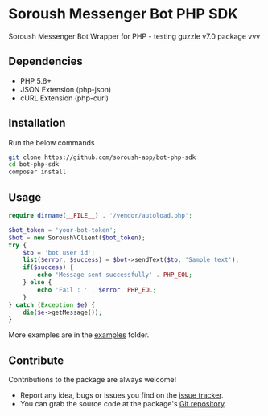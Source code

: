 
# Soroush Messenger Bot PHP SDK
Soroush Messenger Bot Wrapper for PHP  - testing guzzle v7.0  package vvv

## Dependencies ##
- PHP 5.6+
- JSON Extension (php-json)
- cURL Extension (php-curl)

## Installation ##
Run the below commands
```bash
git clone https://github.com/soroush-app/bot-php-sdk
cd bot-php-sdk
composer install
```

## Usage ##

```php
require dirname(__FILE__) . '/vendor/autoload.php';

$bot_token = 'your-bot-token';
$bot = new Soroush\Client($bot_token);
try {
    $to = 'bot user id';
    list($error, $success) = $bot->sendText($to, 'Sample text');
    if($success) {
        echo 'Message sent successfully' . PHP_EOL;
    } else {
        echo 'Fail : ' . $error. PHP_EOL;
    }
} catch (Exception $e) {
    die($e->getMessage());
}

```
More examples are in the [examples](https://github.com/soroush-app/bot-php-sdk/tree/master/examples) folder.

 ## Contribute ##
 Contributions to the package are always welcome!
 - Report any idea, bugs or issues you find on the [issue tracker](https://github.com/soroush-app/bot-php-sdk/issues).
 - You can grab the source code at the package's [Git repository](https://github.com/soroush-app/bot-php-sdk.git).
